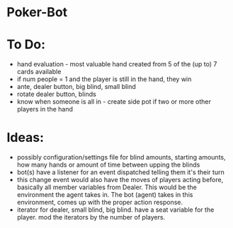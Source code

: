 # Poker-Bot

# To Do:
* hand evaluation - most valuable hand created from 5 of the (up to) 7 cards available
* if num people = 1 and the player is still in the hand, they win
* ante, dealer button, big blind, small blind
* rotate dealer button, blinds
* know when someone is all in - create side pot if two or more other players in the hand

# Ideas:
* possibly configuration/settings file for blind amounts, starting amounts, how many hands or amount of time between upping the blinds
* bot(s) have a listener for an event dispatched telling them it's their turn
* this change event would also have the moves of players acting before, basically all member variables from Dealer. This would be the environment the agent takes in. The bot (agent) takes in this environment, comes up with the proper action response.
* iterator for dealer, small blind, big blind. have a seat variable for the player. mod the iterators by the number of players. 

